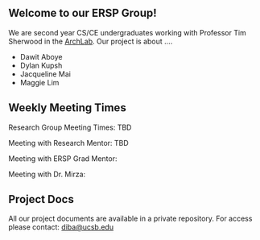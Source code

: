 ## Welcome to our ERSP Group!

We are second year CS/CE undergraduates working with Professor Tim Sherwood in the [ArchLab](https://www.arch.cs.ucsb.edu/prof-sherwood/). Our project is about ....

* Dawit Aboye
* Dylan Kupsh
* Jacqueline Mai
* Maggie Lim 


## Weekly Meeting Times

Research Group Meeting Times: TBD

Meeting with Research Mentor: TBD

Meeting with ERSP Grad Mentor:

Meeting with Dr. Mirza:



## Project Docs
All our project documents are available in a private repository. For access please contact: diba@ucsb.edu

